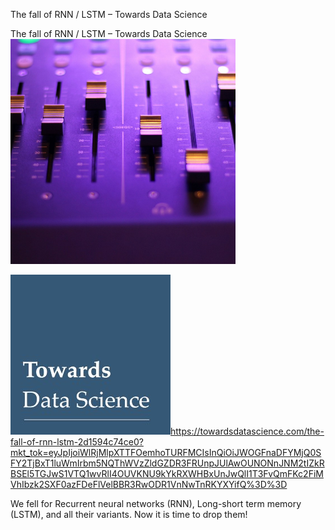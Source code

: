 The fall of RNN / LSTM – Towards Data Science

The fall of RNN / LSTM – Towards Data Science
![](../_resources/b6a270a11867a846b39a1119b4f89c98.png)

![](../_resources/6c7127bcf839ef26142a0a50c2fb74f2.jpg)https://towardsdatascience.com/the-fall-of-rnn-lstm-2d1594c74ce0?mkt_tok=eyJpIjoiWlRjMlpXTTFOemhoTURFMCIsInQiOiJWOGFnaDFYMjQ0SFY2TjBxT1luWmIrbm5NQThWVzZldGZDR3FRUnpJUlAwOUNONnJNM2tIZkRBSEl5TGJwS1VTQ1wvRlI4OUVKNU9kYkRXWHBxUnJwQlI1T3FvQmFKc2FiMVhIbzk2SXF0azFDeFlVelBBR3RwODR1VnNwTnRKYXYifQ%3D%3D

We fell for Recurrent neural networks (RNN), Long-short term memory (LSTM), and all their variants. Now it is time to drop them!